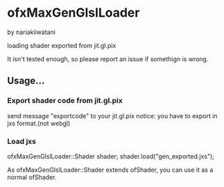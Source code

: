 # ofxMaxGenGlslLoader
by nariakiiwatani

loading shader exported from jit.gl.pix

It isn't tested enough, so please report an issue if somethign is wrong.

## Usage...
### Export shader code from jit.gl.pix
send message "exportcode" to your jit.gl.pix
notice: you have to export in jxs format.(not webgl)

### Load jxs
ofxMaxGenGlslLoader::Shader shader;
shader.load("gen_exported.jxs");

As ofxMaxGenGlslLoader::Shader extends ofShader, you can use it as a normal ofShader.
